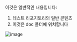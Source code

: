 이것은 일반적인 내용입니다:
1. 테스트 리포지토리의 일반 콘텐츠
2. 이것은 doc 폴더에 위치합니다

![image](docs/translated_images/korean..korean.bff31fdda211217ae28fe68781a29531751daa02c79d56952ab78fbc305ee927.png)
